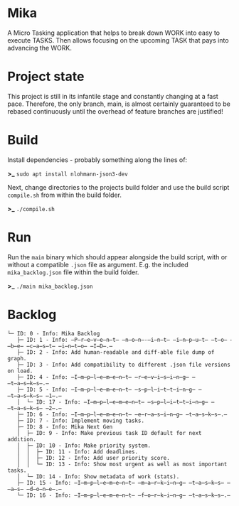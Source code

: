 # Mika
A Micro Tasking application that helps to break down WORK into easy to execute TASKS. Then allows focusing on the upcoming TASK that pays into advancing the WORK.

# Project state
This project is still in its infantile stage and constantly changing at a fast pace. Therefore, the only branch, main, is almost certainly guaranteed to be rebased continuously until the overhead of feature branches are justified!

# Build
Install dependencies - probably something along the lines of:

**>_** `sudo apt install nlohmann-json3-dev`

Next, change directories to the projects build folder and use the build script `compile.sh` from within the build folder.

**>_** `./compile.sh`

# Run
Run the `main` binary which should appear alongside the build script, with or without a compatible `.json` file as argument. E.g. the included `mika_backlog.json` file within the build folder.

**>_** `./main mika_backlog.json`

# Backlog
```
└─ ID: 0 - Info: Mika Backlog
   ├─ ID: 1 - Info: ̶P̶r̶e̶v̶e̶n̶t̶ ̶n̶o̶n̶-̶i̶n̶t̶ ̶i̶n̶p̶u̶t̶ ̶t̶o̶ ̶b̶e̶ ̶c̶a̶s̶t̶ ̶i̶n̶t̶o̶ ̶I̶D̶.̶
   ├─ ID: 2 - Info: Add human-readable and diff-able file dump of graph.
   ├─ ID: 3 - Info: Add compatibility to different .json file versions on load.
   ├─ ID: 4 - Info: ̶I̶m̶p̶l̶e̶m̶e̶n̶t̶ ̶r̶e̶v̶i̶s̶i̶n̶g̶ ̶t̶a̶s̶k̶s̶.̶
   ├─ ID: 5 - Info: ̶I̶m̶p̶l̶e̶m̶e̶n̶t̶ ̶s̶p̶l̶i̶t̶t̶i̶n̶g̶ ̶t̶a̶s̶k̶s̶ ̶1̶.̶
   │  └─ ID: 17 - Info: ̶I̶m̶p̶l̶e̶m̶e̶n̶t̶ ̶s̶p̶l̶i̶t̶t̶i̶n̶g̶ ̶t̶a̶s̶k̶s̶ ̶2̶.̶
   ├─ ID: 6 - Info: ̶I̶m̶p̶l̶e̶m̶e̶n̶t̶ ̶e̶r̶a̶s̶i̶n̶g̶ ̶t̶a̶s̶k̶s̶.̶
   ├─ ID: 7 - Info: Implement moving tasks.
   ├─ ID: 8 - Info: Mika Next Gen
   │  ├─ ID: 9 - Info: Make previous task ID default for next addition.
   │  ├─ ID: 10 - Info: Make priority system.
   │  │  ├─ ID: 11 - Info: Add deadlines.
   │  │  ├─ ID: 12 - Info: Add user priority score.
   │  │  └─ ID: 13 - Info: Show most urgent as well as most important tasks.
   │  └─ ID: 14 - Info: Show metadata of work (stats).
   ├─ ID: 15 - Info: ̶I̶m̶p̶l̶e̶m̶e̶n̶t̶ ̶m̶a̶r̶k̶i̶n̶g̶ ̶t̶a̶s̶k̶s̶ ̶a̶s̶ ̶d̶o̶n̶e̶.̶
   └─ ID: 16 - Info: ̶I̶m̶p̶l̶e̶m̶e̶n̶t̶ ̶f̶o̶r̶k̶i̶n̶g̶ ̶t̶a̶s̶k̶s̶.̶
```
